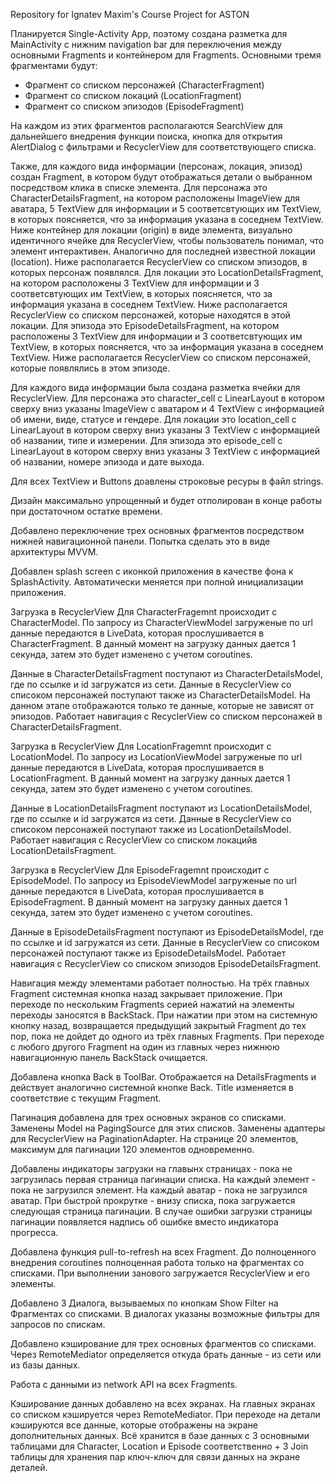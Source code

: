 Repository for Ignatev Maxim's Course Project for ASTON

Планируется Single-Activity App, поэтому создана разметка для MainActivity с нижним navigation bar для переключения между основными Fragments и контейнером для Fragments. 
Основными тремя фрагментами будут: 
- Фрагмент со списком персонажей (CharacterFragment)
- Фрагмент со списком локаций (LocationFragment)
- Фрагмент со списком эпизодов (EpisodeFragment)

На каждом из этих фрагментов располагаются SearchView для дальнейшего внедрения функции поиска, кнопка для открытия AlertDialog с фильтрами и RecyclerView для 
соответствующего списка.

Также, для каждого вида информации (персонаж, локация, эпизод) создан Fragment, в котором будут отображаться детали о выбранном посредством клика в списке
элемента.
Для персонажа это CharacterDetailsFragment, на котором расположены ImageView для аватара, 5 TextView для информации и 5 соответсвтующих им TextView, в которых поясняется, 
что за информация указана в соседнем TextView. Ниже контейнер для локации (origin) в виде элемента, визуально идентичного ячейке для RecyclerView, чтобы пользователь понимал, 
что элемент интерактивен. Аналогично для последней известной локации (location). Ниже располагается RecyclerView со списком эпизодов, в которых персонаж появлялся.
Для локации это LocationDetailsFragment, на котором расположены 3 TextView для информации и 3 соответсвтующих им TextView, в которых поясняется, что за информация 
указана в соседнем TextView. Ниже располагается RecyclerView со списком персонажей, которые находятся в этой локации.
Для эпизода это EpisodeDetailsFragment, на котором расположены 3 TextView для информации и 3 соответсвтующих им TextView, в которых поясняется, что за информация 
указана в соседнем TextView. Ниже располагается RecyclerView со списком персонажей, которые появлялись в этом эпизоде.

Для каждого вида информации была создана разметка ячейки для RecyclerView. 
Для персонажа это character_cell с LinearLayout в котором сверху вниз указаны ImageView с аватаром и 4 TextView с информацией об имени, виде, статусе и гендере.
Для локации это location_cell с LinearLayout в котором сверху вниз указаны 3 TextView с информацией об названии, типе и измерении.
Для эпизода это episode_cell с LinearLayout в котором сверху вниз указаны 3 TextView с информацией об названии, номере эпизода и дате выхода.

Для всех TextView и Buttons доавлены строковые ресуры в файл strings.

Дизайн максимально упрощенный и будет отполирован в конце работы при достаточном остатке времени.

Добавлено переключение трех основных фрагментов посредством нижней навигационной панели. Попытка сделать это в виде архитектуры MVVM.

Добавлен splash screen с иконкой приложения в качестве фона к SplashActivity. Автоматически меняется при полной инициализации приложения.

Загрузка в RecyclerView Для CharacterFragemnt происходит с CharacterModel. По запросу из CharacterViewModel загруженые по url данные передаются в LiveData, 
которая прослушивается в CharacterFragment. В данный момент на загрузку данных дается 1 секунда, затем это будет изменено с учетом coroutines.

Данные в CharacterDetailsFragment поступают из CharacterDetailsModel, где по ссылке и id загружатся из сети. Данные в RecyclerView со списоком персонажей поступают также 
из CharacterDetailsModel. На данном этапе отображаются только те данные, которые не зависят от эпизодов. Работает навигация с RecyclerView со списком персонажей 
в CharacterDetailsFragment.

Загрузка в RecyclerView Для LocationFragemnt происходит с LocationModel. По запросу из LocationViewModel загруженые по url данные передаются в LiveData, 
которая прослушивается в LocationFragment. В данный момент на загрузку данных дается 1 секунда, затем это будет изменено с учетом coroutines.

Данные в LocationDetailsFragment поступают из LocationDetailsModel, где по ссылке и id загружатся из сети. Данные в RecyclerView со списоком персонажей поступают также 
из LocationDetailsModel. Работает навигация с RecyclerView со списком локацийв LocationDetailsFragment.

Загрузка в RecyclerView Для EpisodeFragemnt происходит с EpisodeModel. По запросу из EpisodeViewModel загруженые по url данные передаются в LiveData, 
которая прослушивается в EpisodeFragment. В данный момент на загрузку данных дается 1 секунда, затем это будет изменено с учетом coroutines.

Данные в EpisodeDetailsFragment поступают из EpisodeDetailsModel, где по ссылке и id загружатся из сети. Данные в RecyclerView со списоком персонажей поступают также 
из EpisodeDetailsModel. Работает навигация с RecyclerView со списком эпизодов EpisodeDetailsFragment.

Навигация между элементами работает полностью. На трёх главных Fragment системная кнопка назад закрывает приложение. При переходе по нескольким Fragments серией нажатий 
на элементы переходы заносятся в BackStack. При нажатии при этом на системную кнопку назад, возвращается предыдущий закрытый Fragment до тех пор, пока не дойдет до одного 
из трёх главных Fragments. При переходе с любого другого Fragment на один из главных через нижнюю навигационную панель BackStack очищается.

Добавлена кнопка Back в ToolBar. Отображается на DetailsFragments и действует аналогично системной кнопке Back. Title изменяется в соответствие с текущим Fragment.

Пагинация добавлена для трех основных экранов со списками. Заменены Model на PagingSource для этих списков. Заменены адаптеры для RecyclerView на PaginationAdapter.
На странице 20 элементов, максимум для пагинации 120 элементов одновременно.

Добавлены индикаторы загрузки на главынх страницах - пока не загрузилась первая страница пагинации списка. На каждый элемент - пока не загрузился элемент. На каждый 
аватар - пока не загрузился аватар. При быстрой прокрутке - внизу списка, пока загружается следующая страница пагинации. В случае ошибки загрузки страницы пагинации 
появляется надпись об ошибке вместо индикатора прогресса.

Добавлена функция pull-to-refresh на всех Fragment. До полноценного внедрения coroutines полноценная работа только на фрагментах со списками. При выполнении занового загружается
RecyclerView и его элементы.

Добавлено 3 Диалога, вызываемых по кнопкам Show Filter на Фрагментах со списками. В диалогах указаны возможные фильтры для запросов по спискам.

Добавлено кэширование для трех основных фрагментов со списками. Через RemoteMediator определяется откуда брать данные - из сети или из базы данных.

Работа с данными из network API на всех Fragments. 

Кэширование данных добавлено на всех экранах. На главных экранах со списком кэшируется через RemoteMediator. При переходе на детали кэшируются все данные, которые отображены
на экране дополнительных данных. Всё хранится в базе данных с 3 основными таблицами для Character, Location и Episode соответственно + 3 Join таблицы для хранения пар 
ключ-ключ для связи данных на экране деталей.